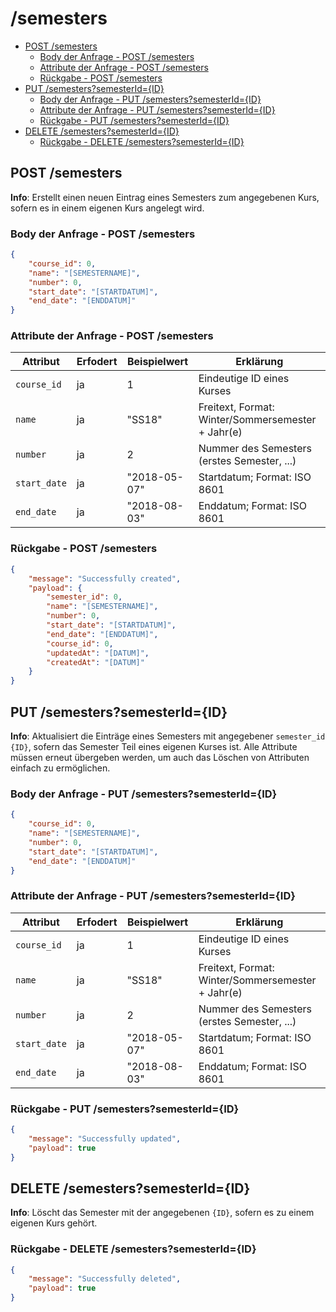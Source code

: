 # /semesters <!-- omit in toc -->

- [POST /semesters](#post-semesters)
  - [Body der Anfrage - POST /semesters](#body-der-anfrage---post-semesters)
  - [Attribute der Anfrage - POST /semesters](#attribute-der-anfrage---post-semesters)
  - [Rückgabe - POST /semesters](#rückgabe---post-semesters)
- [PUT /semesters?semesterId={ID}](#put-semesterssemesteridid)
  - [Body der Anfrage - PUT /semesters?semesterId={ID}](#body-der-anfrage---put-semesterssemesteridid)
  - [Attribute der Anfrage - PUT /semesters?semesterId={ID}](#attribute-der-anfrage---put-semesterssemesteridid)
  - [Rückgabe - PUT /semesters?semesterId={ID}](#rückgabe---put-semesterssemesteridid)
- [DELETE /semesters?semesterId={ID}](#delete-semesterssemesteridid)
  - [Rückgabe - DELETE /semesters?semesterId={ID}](#rückgabe---delete-semesterssemesteridid)

## POST /semesters

**Info**: Erstellt einen neuen Eintrag eines Semesters zum angegebenen Kurs, sofern es in einem eigenen Kurs angelegt wird.

### Body der Anfrage - POST /semesters

```json
{
    "course_id": 0,
    "name": "[SEMESTERNAME]",
    "number": 0,
    "start_date": "[STARTDATUM]",
    "end_date": "[ENDDATUM]"
}
```

### Attribute der Anfrage - POST /semesters

| Attribut     | Erfodert | Beispielwert | Erklärung                                         |
| ------------ | -------- | ------------ | ------------------------------------------------- |
| `course_id`  | ja       | 1            | Eindeutige ID eines Kurses                        |
| `name`       | ja       | "SS18"       | Freitext, Format: Winter/Sommersemester + Jahr(e) |
| `number`     | ja       | 2            | Nummer des Semesters (erstes Semester, ...)       |
| `start_date` | ja       | "2018-05-07" | Startdatum; Format: ISO 8601                      |
| `end_date`   | ja       | "2018-08-03" | Enddatum; Format: ISO 8601                        |

### Rückgabe - POST /semesters

````json
{
    "message": "Successfully created",
    "payload": {
        "semester_id": 0,
        "name": "[SEMESTERNAME]",
        "number": 0,
        "start_date": "[STARTDATUM]",
        "end_date": "[ENDDATUM]",
        "course_id": 0,
        "updatedAt": "[DATUM]",
        "createdAt": "[DATUM]"
    }
}
````

## PUT /semesters?semesterId={ID}

**Info**: Aktualisiert die Einträge eines Semesters mit angegebener `semester_id` `{ID}`, sofern das Semester Teil eines eigenen Kurses ist.
Alle Attribute müssen erneut übergeben werden, um auch das Löschen von Attributen einfach zu ermöglichen.

### Body der Anfrage - PUT /semesters?semesterId={ID}

```json
{
    "course_id": 0,
    "name": "[SEMESTERNAME]",
    "number": 0,
    "start_date": "[STARTDATUM]",
    "end_date": "[ENDDATUM]"
}
```

### Attribute der Anfrage - PUT /semesters?semesterId={ID}

| Attribut     | Erfodert | Beispielwert | Erklärung                                         |
| ------------ | -------- | ------------ | ------------------------------------------------- |
| `course_id`  | ja       | 1            | Eindeutige ID eines Kurses                        |
| `name`       | ja       | "SS18"       | Freitext, Format: Winter/Sommersemester + Jahr(e) |
| `number`     | ja       | 2            | Nummer des Semesters (erstes Semester, ...)       |
| `start_date` | ja       | "2018-05-07" | Startdatum; Format: ISO 8601                      |
| `end_date`   | ja       | "2018-08-03" | Enddatum; Format: ISO 8601                        |

### Rückgabe - PUT /semesters?semesterId={ID}

```json
{
    "message": "Successfully updated",
    "payload": true
}
```

## DELETE /semesters?semesterId={ID}

**Info**: Löscht das Semester mit der angegebenen `{ID}`, sofern es zu einem eigenen Kurs gehört.

### Rückgabe - DELETE /semesters?semesterId={ID}

```json
{
    "message": "Successfully deleted",
    "payload": true
}
```
